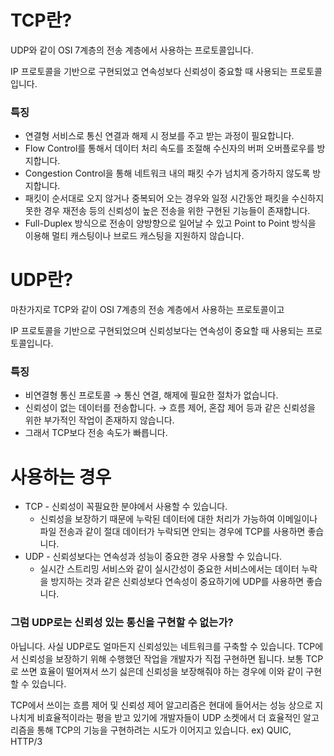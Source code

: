 # TCP란?

UDP와 같이 OSI 7계층의 전송 계층에서 사용하는 프로토콜입니다.

IP 프로토콜을 기반으로 구현되었고 연속성보다 신뢰성이 중요할 때 사용되는 프로토콜입니다.

### 특징

- 연결형 서비스로 통신 연결과 해제 시 정보를 주고 받는 과정이 필요합니다.
- Flow Control를 통해서 데이터 처리 속도를 조절해 수신자의 버퍼 오버플로우를 방지합니다.
- Congestion Control을 통해 네트워크 내의 패킷 수가 넘치게 증가하지 않도록 방지합니다.
- 패킷이 순서대로 오지 않거나 중복되어 오는 경우와 일정 시간동안 패킷을 수신하지 못한 경우 재전송 등의 신뢰성이 높은 전송을 위한 구현된 기능들이 존재합니다.
- Full-Duplex 방식으로 전송이 양방향으로 일어날 수 있고 Point to Point 방식을 이용해 멀티 캐스팅이나 브로드 캐스팅을 지원하지 않습니다.

# UDP란?

마찬가지로 TCP와 같이 OSI 7계층의 전송 계층에서 사용하는 프로토콜이고

IP 프로토콜을 기반으로 구현되었으며 신뢰성보다는 연속성이 중요할 때 사용되는 프로토콜입니다.

### 특징

- 비연결형 통신 프로토콜 → 통신 연결, 해제에 필요한 절차가 없습니다.
- 신뢰성이 없는 데이터를 전송합니다. → 흐름 제어, 혼잡 제어 등과 같은  신뢰성을 위한 부가적인 작업이 존재하지 않습니다.
- 그래서 TCP보다 전송 속도가 빠릅니다.

# 사용하는 경우

- TCP - 신뢰성이 꼭필요한 분야에서 사용할 수 있습니다.
    - 신뢰성을 보장하기 때문에 누락된 데이터에 대한 처리가 가능하여 이메일이나 파일 전송과 같이 절대 데이터가 누락되면 안되는 경우에 TCP를 사용하면 좋습니다.
- UDP - 신뢰성보다는 연속성과 성능이 중요한 경우 사용할 수 있습니다.
    - 실시간 스트리밍 서비스와 같이 실시간성이 중요한 서비스에서는 데이터 누락을 방지하는 것과 같은 신뢰성보다 연속성이 중요하기에 UDP를 사용하면 좋습니다.

### 그럼 UDP로는 신뢰성 있는 통신을 구현할 수 없는가?

아닙니다. 사실 UDP로도 얼마든지 신뢰성있는 네트워크를 구축할 수 있습니다. TCP에서 신뢰성을 보장하기 위해 수행했던 작업을 개발자가 직접 구현하면 됩니다. 보통 TCP로 쓰면 효율이 떨어져서 쓰기 싫은데 신뢰성을 보장해줘야 하는 경우에 이와 같이 구현할 수 있습니다.

TCP에서 쓰이는 흐름 제어 및 신뢰성 제어 알고리즘은 현대에 들어서는 성능 상으로 지나치게 비효율적이라는 평을 받고 있기에 개발자들이 UDP 소켓에서 더 효율적인 알고리즘을 통해 TCP의 기능을 구현하려는 시도가 이어지고 있습니다. ex) QUIC, HTTP/3
